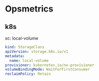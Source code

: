# Opsmetrics

## k8s

sc: local-volume

```yaml
kind: StorageClass
apiVersion: storage.k8s.io/v1
metadata:
  name: local-volume
provisioner: kubernetes.io/no-provisioner
volumeBindingMode: WaitForFirstConsumer
reclaimPolicy: Retain
```
